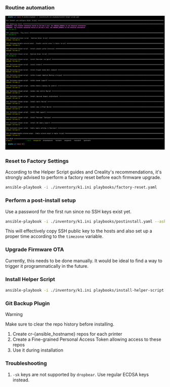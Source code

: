 ### Routine automation

![Example](/example.png)

### Reset to Factory Settings

According to the Helper Script guides and Creality's recommendations, it's strongly advised to perform a factory reset before each firmware upgrade.

```bash
ansible-playbook -i ./inventory/k1.ini playbooks/factory-reset.yaml
```

### Perform a post-install setup

Use a password for the first run since no SSH keys exist yet.

```bash
ansible-playbook -i ./inventory/k1.ini playbooks/postinstall.yaml --ask-pass
```

This will effectively copy SSH public key to the hosts and also set up a proper time according to the `timezone` variable.

### Upgrade Firmware OTA

Currently, this needs to be done manually. It would be ideal to find a way to trigger it programmatically in the future.

### Install Helper Script

```bash
ansible-playbook -i ./inventory/k1.ini playbooks/install-helper-script.yaml
```

### Git Backup Plugin

> [!WARNING]
> Make sure to clear the repo history before installing.

1. Create cr-{ansible_hostname} repos for each printer
2. Create a Fine-grained Personal Access Token allowing access to these repos
3. Use it during installation

### Troubleshooting

1. `-sk` keys are not supported by `dropbear`. Use regular ECDSA keys instead.
